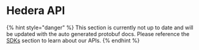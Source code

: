 # Hedera API

{% hint style="danger" %}
This section is currently not up to date and will be updated with the auto generated protobuf docs. Please reference the [SDKs](../sdks/) section to learn about our APIs.
{% endhint %}
